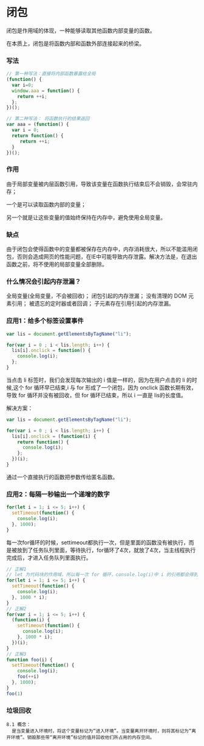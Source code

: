 # 闭包

闭包是作用域的体现，一种能够读取其他函数内部变量的函数。

在本质上，闭包是将函数内部和函数外部连接起来的桥梁。

### 写法

``` js
// 第一种写法：直接将内部函数暴露给全局
(function() {
  var i=0;
  window.aaa = function() {
    return ++i;
  };
})();

// 第二种写法： 将函数执行的结果返回
var aaa = (function() {
  var i = 0;
  return function() {
     return ++i;
  }
})();
```



### 作用

由于局部变量被内层函数引用，导致该变量在函数执行结束后不会销毁，会常驻内存；

一个是可以读取函数内部的变量；

另一个就是让这些变量的值始终保持在内存中，避免使用全局变量。

### 缺点

由于闭包会使得函数中的变量都被保存在内存中，内存消耗很大，所以不能滥用闭包，否则会造成网页的性能问题，在IE中可能导致内存泄露。解决方法是，在退出函数之前，将不使用的局部变量全部删除。

### 什么情况会引起内存泄漏？
全局变量(全局变量，不会被回收)；
闭包引起的内存泄漏；
没有清理的 DOM 元素引用；
被遗忘的定时器或者回调；
子元素存在引用引起的内存泄漏。

### 应用1：给多个标签设置事件
``` js
var lis = document.getElementsByTagName("li");

for(var i = 0 ; i < lis.length; i++) {
  lis[i].onclick = function() {
    console.log(i);
  };
}
```

当点击 li 标签时，我们会发现每次输出的 i 值是一样的，因为在用户点击的 li 的时候,这个 for 循环早已结束,i 与 for 形成了一个闭包，因为 onclick 函数长期有效，导致 for 循环并没有被回收，但 for 循环已结束，所以 i 一直是 lis的长度值。

解决方案：

``` js
var lis = document.getElementsByTagName("li");

for(var i = 0 ; i < lis.length; i++) {
  lis[i].onclick = (function(i) {
    return function() {
      console.log(i);
    };
  })(i);
}
```

通过一个直接执行的函数把参数传给匿名函数。

### 应用2：每隔一秒输出一个递增的数字

``` js
for(let i = 1; i <= 5; i++) { 
  setTimeout(function() {
    console.log(i);
  }, 1000);
}
```

每一次for循环的时候，settimeout都执行一次，但是里面的函数没有被执行，而是被放到了任务队列里面，等待执行，for循环了4次，就放了4次，当主线程执行完成后，才进入任务队列里面执行。

``` js
// 正解1
// let 为代码块的作用域，所以每一次 for 循环，console.log(i)中 i 的引用都会得到保持，所以 for 循环结束后，这些作用域在 setTimeout 未执行前都不会被释放。
for(let i = 1; i <= 5; i++) { 
  setTimeout(function() {
    console.log(i);
  }, 1000 * i);
}
// 正解2
for(var i = 1; i <= 5; i++) {	
  (function(i) {
    setTimeout(function() {
      console.log(i);
    }, 1000 * i);
  })(i);
}
// 正解3
function foo(i) {
  setTimeout(function() {
    console.log(i);
    foo(++i)
  }, 1000);
}
foo(1)
```



### 垃圾回收
    8.1 概念：
      是当变量进入环境时，将这个变量标记为“进入环境”。当变量离开环境时，则将其标记为“离开环境”。销毁那些带“离开环境”标记的值并回收他们所占用的内存空间。
